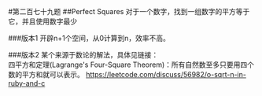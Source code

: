 #第二百七十九题
##Perfect Squares
对于一个数字，找到一组数字的平方等于它，并且使用数字最少

###版本1
开辟n+1个空间，从0计算到n，效率不高。

###版本2
某个来源于数论的解法，具体见链接：   
四平方和定理(Lagrange's Four-Square Theorem)：所有自然数至多只要用四个数的平方和就可以表示。
https://leetcode.com/discuss/56982/o-sqrt-n-in-ruby-and-c
